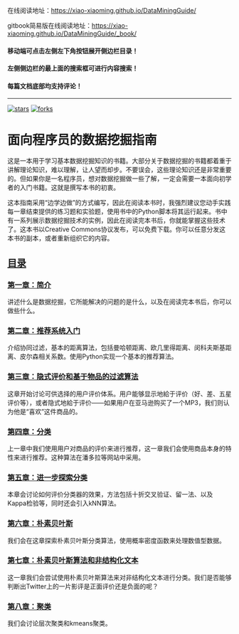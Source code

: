 在线阅读地址：https://xiao-xiaoming.github.io/DataMiningGuide/

gitbook简易版在线阅读地址：https://xiao-xiaoming.github.io/DataMiningGuide/_book/

#### **移动端可点击左侧左下角按钮展开侧边栏目录！**

#### **左侧侧边栏的最上面的搜索框可进行内容搜索！**

#### **每篇文档底部均支持评论！**

------

[![stars](https://badgen.net/github/stars/xiao-xiaoming/DataMiningGuide?icon=github&color=4ab8a1)](https://github.com/xiao-xiaoming/DataMiningGuide) [![forks](https://badgen.net/github/forks/xiao-xiaoming/DataMiningGuide?icon=github&color=4ab8a1)](https://github.com/xiao-xiaoming/DataMiningGuide)

# 面向程序员的数据挖掘指南

这是一本用于学习基本数据挖掘知识的书籍。大部分关于数据挖掘的书籍都着重于讲解理论知识，难以理解，让人望而却步。不要误会，这些理论知识还是非常重要的。但如果你是一名程序员，想对数据挖掘做一些了解，一定会需要一本面向初学者的入门书籍。这就是撰写本书的初衷。

这本指南采用“边学边做”的方式编写，因此在阅读本书时，我强烈建议您动手实践每一章结束提供的练习题和实验题，使用书中的Python脚本将其运行起来。书中有一系列展示数据挖掘技术的实例，因此在阅读完本书后，你就能掌握这些技术了。这本书以Creative Commons协议发布，可以免费下载。你可以任意分发这本书的副本，或者重新组织它的内容。

## [目录](https://xiao-xiaoming.github.io/DataMiningGuide/#/?id=目录)

### [第一章：简介](https://xiao-xiaoming.github.io/DataMiningGuide/#/chapter-1)

讲述什么是数据挖掘，它所能解决的问题的是什么，以及在阅读完本书后，你可以做些什么。

### [第二章：推荐系统入门](https://xiao-xiaoming.github.io/DataMiningGuide/#/chapter-2)

介绍协同过滤，基本的距离算法，包括曼哈顿距离、欧几里得距离、闵科夫斯基距离、皮尔森相关系数。使用Python实现一个基本的推荐算法。

### [第三章：隐式评价和基于物品的过滤算法](https://xiao-xiaoming.github.io/DataMiningGuide/#/chapter-3)

这章开始讨论可供选择的用户评价体系。用户能够显示地給于评价（好、差、五星评价等），或者隐式地給于评价——如果用户在亚马逊购买了一个MP3，我们则认为他是“喜欢”这件商品的。

### [第四章：分类](https://xiao-xiaoming.github.io/DataMiningGuide/#/chapter-4)

上一章中我们使用用户对商品的评价来进行推荐，这一章我们会使用商品本身的特性来进行推荐。这种算法在潘多拉等网站中采用。

### [第五章：进一步探索分类](https://xiao-xiaoming.github.io/DataMiningGuide/#/chapter-5)

本章会讨论如何评价分类器的效果，方法包括十折交叉验证、留一法、以及Kappa检验等，同时还会引入kNN算法。

### [第六章：朴素贝叶斯](https://xiao-xiaoming.github.io/DataMiningGuide/#/chapter-6)

我们会在这章探索朴素贝叶斯分类算法，使用概率密度函数来处理数值型数据。

### [第七章：朴素贝叶斯算法和非结构化文本](https://xiao-xiaoming.github.io/DataMiningGuide/#/chapter-7)

这一章我们会尝试使用朴素贝叶斯算法来对非结构化文本进行分类。我们是否能够判断出Twitter上的一片影评是正面评价还是负面的呢？

### [第八章：聚类](https://xiao-xiaoming.github.io/DataMiningGuide/#/chapter-8)

我们会讨论层次聚类和kmeans聚类。